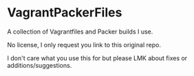 # VagrantPackerFiles

A collection of Vagrantfiles and Packer builds I use.

No license, I only request you link to this original repo.

I don't care what you use this for but please LMK about fixes or additions/suggestions.
